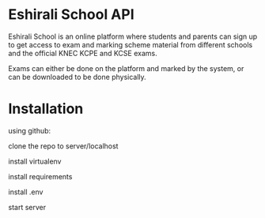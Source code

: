 # Eshirali School API

Eshirali School is an online platform where students and parents can sign up to get access to exam and marking scheme material from different schools and the official KNEC KCPE and KCSE exams.

Exams can either be done on the platform and marked by the system, or can be downloaded to be done physically. 

# Installation

using github:

clone the repo to server/localhost

install virtualenv

install requirements

install .env

start server




